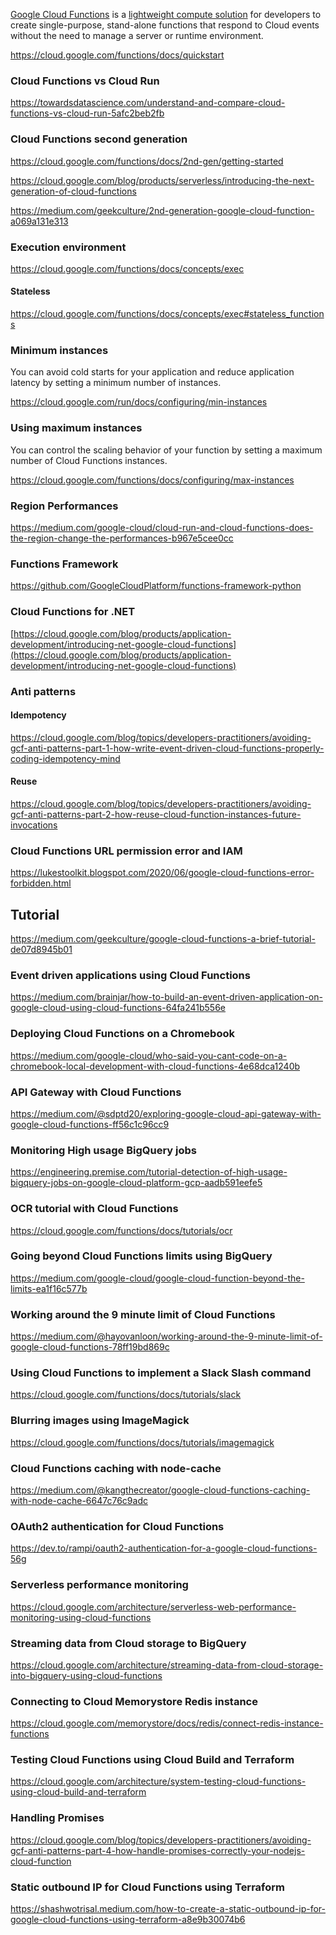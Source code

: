 
[Google Cloud Functions](https://cloud.google.com/functions/docs/concepts/overview) is a [lightweight compute solution](https://www.youtube.com/watch?v=vM-2O-uKBNQ) for developers to create single-purpose, stand-alone functions that respond to Cloud events without the need to manage a server or runtime environment.


https://cloud.google.com/functions/docs/quickstart

### Cloud Functions vs Cloud Run

https://towardsdatascience.com/understand-and-compare-cloud-functions-vs-cloud-run-5afc2beb2fb

### Cloud Functions second generation

https://cloud.google.com/functions/docs/2nd-gen/getting-started

https://cloud.google.com/blog/products/serverless/introducing-the-next-generation-of-cloud-functions

https://medium.com/geekculture/2nd-generation-google-cloud-function-a069a131e313

### Execution environment

https://cloud.google.com/functions/docs/concepts/exec

#### Stateless

https://cloud.google.com/functions/docs/concepts/exec#stateless_functions

### Minimum instances


You can avoid cold starts for your application and reduce application latency by setting a minimum number of instances.

https://cloud.google.com/run/docs/configuring/min-instances

### Using maximum instances

You can control the scaling behavior of your function by setting a maximum number of Cloud Functions instances.

https://cloud.google.com/functions/docs/configuring/max-instances

### Region Performances

https://medium.com/google-cloud/cloud-run-and-cloud-functions-does-the-region-change-the-performances-b967e5cee0cc

### Functions Framework

https://github.com/GoogleCloudPlatform/functions-framework-python

### Cloud Functions for .NET

[https://cloud.google.com/blog/products/application-development/introducing-net-google-cloud-functions](https://cloud.google.com/blog/products/application-development/introducing-net-google-cloud-functions)

### Anti patterns


#### Idempotency

https://cloud.google.com/blog/topics/developers-practitioners/avoiding-gcf-anti-patterns-part-1-how-write-event-driven-cloud-functions-properly-coding-idempotency-mind

#### Reuse

https://cloud.google.com/blog/topics/developers-practitioners/avoiding-gcf-anti-patterns-part-2-how-reuse-cloud-function-instances-future-invocations

### Cloud Functions URL permission error and IAM

https://lukestoolkit.blogspot.com/2020/06/google-cloud-functions-error-forbidden.html


## Tutorial

https://medium.com/geekculture/google-cloud-functions-a-brief-tutorial-de07d8945b01


### Event driven applications using Cloud Functions

https://medium.com/brainjar/how-to-build-an-event-driven-application-on-google-cloud-using-cloud-functions-64fa241b556e


### Deploying Cloud Functions on a Chromebook

https://medium.com/google-cloud/who-said-you-cant-code-on-a-chromebook-local-development-with-cloud-functions-4e68dca1240b

### API Gateway with Cloud Functions

https://medium.com/@sdptd20/exploring-google-cloud-api-gateway-with-google-cloud-functions-ff56c1c96cc9

### Monitoring High usage BigQuery jobs

https://engineering.premise.com/tutorial-detection-of-high-usage-bigquery-jobs-on-google-cloud-platform-gcp-aadb591eefe5


### OCR tutorial with Cloud Functions

https://cloud.google.com/functions/docs/tutorials/ocr

### Going beyond Cloud Functions limits using BigQuery

https://medium.com/google-cloud/google-cloud-function-beyond-the-limits-ea1f16c577b

### Working around the 9 minute limit of Cloud Functions


https://medium.com/@hayovanloon/working-around-the-9-minute-limit-of-google-cloud-functions-78ff19bd869c

### Using Cloud Functions to implement a Slack Slash command

https://cloud.google.com/functions/docs/tutorials/slack

### Blurring images using ImageMagick 

https://cloud.google.com/functions/docs/tutorials/imagemagick

### Cloud Functions caching with node-cache

https://medium.com/@kangthecreator/google-cloud-functions-caching-with-node-cache-6647c76c9adc

### OAuth2 authentication for Cloud Functions

https://dev.to/rampi/oauth2-authentication-for-a-google-cloud-functions-56g

###

### Serverless performance monitoring

https://cloud.google.com/architecture/serverless-web-performance-monitoring-using-cloud-functions

### Streaming data from Cloud storage to BigQuery

https://cloud.google.com/architecture/streaming-data-from-cloud-storage-into-bigquery-using-cloud-functions

### Connecting to Cloud Memorystore Redis instance

https://cloud.google.com/memorystore/docs/redis/connect-redis-instance-functions

### Testing Cloud Functions using Cloud Build and Terraform

https://cloud.google.com/architecture/system-testing-cloud-functions-using-cloud-build-and-terraform

### Handling Promises

https://cloud.google.com/blog/topics/developers-practitioners/avoiding-gcf-anti-patterns-part-4-how-handle-promises-correctly-your-nodejs-cloud-function

### Static outbound IP for Cloud Functions using Terraform

https://shashwotrisal.medium.com/how-to-create-a-static-outbound-ip-for-google-cloud-functions-using-terraform-a8e9b30074b6